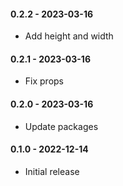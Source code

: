 #### 0.2.2 - 2023-03-16
* Add height and width
#### 0.2.1 - 2023-03-16
* Fix props
#### 0.2.0 - 2023-03-16
* Update packages
#### 0.1.0 - 2022-12-14
* Initial release